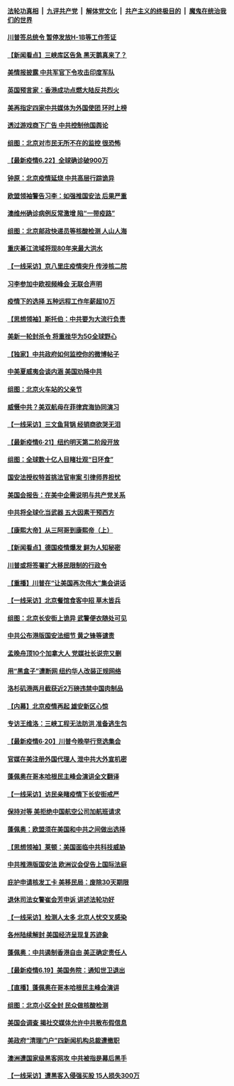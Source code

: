 ####  [法轮功真相](../../../../basic/blob/master/README.md?t=06231231) &nbsp;|&nbsp; [九评共产党](../../../../9ping.md/blob/master/README.md?t=06231231) &nbsp;|&nbsp; [解体党文化](../../../../jtdwh.md/blob/master/README.md?t=06231231)  &nbsp;|&nbsp; [共产主义的终极目的](../../../../gczydzjmd.md/blob/master/README.md?t=06231231) &nbsp;|&nbsp; [魔鬼在统治我们的世界](../../../../mgztzwmdsj.md/blob/master/README.md?t=06231231) 

#### [川普签总统令 暂停发放H-1B等工作签证](../pages/nf4514/n12205286.md?t=06231231) 

#### [【新闻看点】三峡库区告急 黑天鹅真来了？](../pages/nf4514/n12205008.md?t=06231231) 

#### [美情报披露 中共军官下令攻击印度军队](../pages/nf4514/n12205206.md?t=06231231) 

#### [英国预言家：香港成功点燃大陆反共烈火](../pages/nf4514/n12205226.md?t=06231231) 

#### [美再指定四家中共媒体为外国使团 环时上榜](../pages/nf4514/n12205059.md?t=06231231) 

#### [透过游戏商下广告 中共控制他国舆论](../pages/nf4514/n12204433.md?t=06231231) 

#### [组图：北京对市民无所不在的监控 很恐怖](../pages/nf4514/n12204898.md?t=06231231) 

#### [【最新疫情6.22】全球确诊破900万](../pages/nf4514/n12199354.md?t=06231231) 

#### [钟原：北京疫情延烧 中共高层行踪诡异](../pages/nf4514/n12204828.md?t=06231231) 

#### [欧盟领袖警告习李：如强推国安法 后果严重](../pages/nf4514/n12204750.md?t=06231231) 

#### [澳维州确诊病例反常激增 陷“一带疫路”](../pages/nf4514/n12203793.md?t=06231231) 

#### [组图：北京邮政快递员等核酸检测 人山人海](../pages/nf4514/n12204212.md?t=06231231) 

#### [重庆綦江流域将现80年来最大洪水](../pages/nf4514/n12203735.md?t=06231231) 

#### [【一线采访】京八里庄疫情突升 传涉核二院](../pages/nf4514/n12204209.md?t=06231231) 

#### [习李参加中欧视频峰会 无联合声明](../pages/nf4514/n12203689.md?t=06231231) 

#### [疫情下的选择 五种远程工作年薪超10万](../pages/nf4514/n12190408.md?t=06231231) 

#### [【思想领袖】斯托伯：中共要为大流行负责](../pages/nf4514/n12115529.md?t=06231231) 

#### [美新一轮封杀令 将重挫华为5G全球野心](../pages/nf4514/n12202488.md?t=06231231) 

#### [【独家】中共政府如何监控你的微博帖子](../pages/nf4514/n12192234.md?t=06231231) 

#### [中美夏威夷会谈内涵 美国劝降中共](../pages/nf4514/n12202579.md?t=06231231) 

#### [组图：北京火车站的父亲节](../pages/nf4514/n12202250.md?t=06231231) 

#### [威慑中共？美双航母在菲律宾海协同演习](../pages/nf4514/n12202399.md?t=06231231) 

#### [【一线采访】三文鱼背锅 经销商欲哭无泪](../pages/nf4514/n12202308.md?t=06231231) 

#### [【最新疫情6·21】纽约明天第二阶段开放](../pages/nf4514/n12196332.md?t=06231231) 

#### [组图：全球数十亿人目睹壮观“日环食”](../pages/nf4514/n12202171.md?t=06231231) 

#### [国安法授权特首挑法官审案 引律师界担忧](../pages/nf4514/n12202121.md?t=06231231) 

#### [美国会报告：在美中企需说明与共产党关系](../pages/nf4514/n12199133.md?t=06231231) 

#### [中共将全球化当武器 五大因素干预西方](../pages/nf4514/n12186089.md?t=06231231) 

#### [【康熙大帝】从三阿哥到康熙帝（上）](../pages/nf4514/n12130110.md?t=06231231) 

#### [【新闻看点】德国疫情爆发 鲜为人知秘密](../pages/nf4514/n12200936.md?t=06231231) 

#### [川普或将签署扩大移民限制的行政令](../pages/nf4514/n12201017.md?t=06231231) 

#### [【重播】川普在“让美国再次伟大”集会讲话](../pages/nf4514/n12199351.md?t=06231231) 

#### [【一线采访】北京餐馆食客中招 草木皆兵](../pages/nf4514/n12200863.md?t=06231231) 

#### [组图：北京长安街上诡异 武警便衣随处可见](../pages/nf4514/n12200681.md?t=06231231) 

#### [中共公布港版国安法细节 黄之锋等谴责](../pages/nf4514/n12200535.md?t=06231231) 

#### [孟晚舟顶10个加拿大人 党媒社长说完又删](../pages/nf4514/n12200398.md?t=06231231) 

#### [用“黑盒子”遭断网   纽约华人改装正规网络](../pages/nf4514/n12199538.md?t=06231231) 

#### [洛杉矶港两月截获近2万磅违禁中国肉制品](../pages/nf4514/n12199208.md?t=06231231) 

#### [【内幕】北京疫情再起 雄安新区心惊](../pages/nf4514/n12195087.md?t=06231231) 

#### [专访王维洛：三峡工程无法防洪 准备逃生包](../pages/nf4514/n12199884.md?t=06231231) 

#### [【最新疫情6·20】川普今晚举行竞选集会](../pages/nf4514/n12199376.md?t=06231231) 

#### [官媒在美注册外国代理人 泄中共大外宣机密](../pages/nf4514/n12199534.md?t=06231231) 

#### [蓬佩奥在哥本哈根民主峰会演讲全文翻译](../pages/nf4514/n12199290.md?t=06231231) 

#### [【一线采访】访民亲睹疫情下长安街戒严](../pages/nf4514/n12199890.md?t=06231231) 

#### [保持对等 美拒绝中国航空公司加航班请求](../pages/nf4514/n12199377.md?t=06231231) 

#### [蓬佩奥：欧盟须在美国和中共之间做出选择](../pages/nf4514/n12199184.md?t=06231231) 

#### [【思想领袖】莱顿：美国面临中共科技威胁](../pages/nf4514/n12033930.md?t=06231231) 

#### [中共推港版国安法 欧洲议会促告上国际法庭](../pages/nf4514/n12199257.md?t=06231231) 

#### [庇护申请核发工卡 美移民局：废除30天期限](../pages/nf4514/n12199178.md?t=06231231) 

#### [退休司法女警崔会芳申诉 讲述法轮功好](../pages/nf4514/n12198985.md?t=06231231) 

#### [【一线采访】检测人太多 北京人忧交叉感染](../pages/nf4514/n12198738.md?t=06231231) 

#### [各州陆续解封 美国经济呈现复苏迹象](../pages/nf4514/n12198923.md?t=06231231) 

#### [蓬佩奥：中共遏制香港自由 美正确定责任人](../pages/nf4514/n12198814.md?t=06231231) 

#### [【最新疫情6.19】美国务院：通知世卫退出](../pages/nf4514/n12196803.md?t=06231231) 

#### [【直播】蓬佩奥在哥本哈根民主峰会演讲](../pages/nf4514/n12198355.md?t=06231231) 

#### [组图：北京小区全封 民众做核酸检测](../pages/nf4514/n12198180.md?t=06231231) 

#### [美国会调查 揭社交媒体允许中共散布假信息](../pages/nf4514/n12198310.md?t=06231231) 

#### [美政府“清理门户”四新闻机构总裁遭撤职](../pages/nf4514/n12198300.md?t=06231231) 

#### [澳洲遭国家级黑客网攻 中共被指是幕后黑手](../pages/nf4514/n12197232.md?t=06231231) 

#### [【一线采访】遭黑客入侵强买股 15人损失300万](../pages/nf4514/n12193945.md?t=06231231) 

